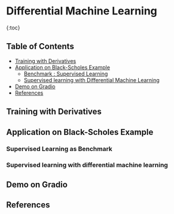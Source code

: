 # Differential Machine Learning

{:toc}

## Table of Contents

* [Training with Derivatives](#training-with-derivatives)
* [Application on Black-Scholes Example](#black-scholes-example)
    * [Benchmark : Supervised Learning](#benchmark-supervised-learning)
    * [Supervised learning with Differential Machine Learning]()
* [Demo on Gradio](#demo)
* [References](#references)

## Training with Derivatives

## Application on Black-Scholes Example

### Supervised Learning as Benchmark

### Supervised learning with differential machine learning

## Demo on Gradio

## References